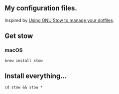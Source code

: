 ## My configuration files.

Inspired by [Using GNU Stow to manage your dotfiles](http://brandon.invergo.net/news/2012-05-26-using-gnu-stow-to-manage-your-dotfiles.html).

## Get stow

### macOS

    brew install stow

## Install everything...

    cd stow && stow *
